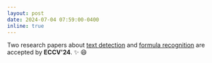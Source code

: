 ```yaml
---
layout: post
date: 2024-07-04 07:59:00-0400
inline: true
---
```


Two research papers about [text detection](https://arxiv.org/pdf/2312.05286) and [formula recognition](https://arxiv.org/pdf/2407.07764?) are accepted by **ECCV'24**. :sparkles: :smile:
